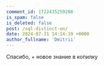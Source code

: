 ```yaml
---
comment_id: 1722435259208
is_spam: false
is_deleted: false
post: /sql-distinct-on/
date: 2024-07-31 14:14:19 +0000
author_fullname: 'Dmitrii'
---
```


Спасибо, + новое знание в копилку
